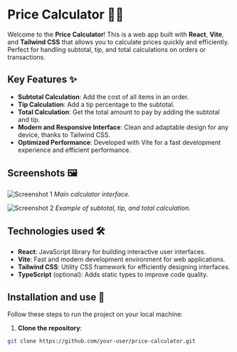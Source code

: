# Price Calculator 🧮💲

Welcome to the **Price Calculator**! This is a web app built with **React**, **Vite**, and **Tailwind CSS** that allows you to calculate prices quickly and efficiently. Perfect for handling subtotal, tip, and total calculations on orders or transactions.

## Key Features ✨

- **Subtotal Calculation**: Add the cost of all items in an order.
- **Tip Calculation**: Add a tip percentage to the subtotal.
- **Total Calculation**: Get the total amount to pay by adding the subtotal and tip.
- **Modern and Responsive Interface**: Clean and adaptable design for any device, thanks to Tailwind CSS.
- **Optimized Performance**: Developed with Vite for a fast development experience and efficient performance.

## Screenshots 🖼️

![Screenshot 1](/screenshots/screenshot1.png)
*Main calculator interface.*

![Screenshot 2](/screenshots/screenshot2.png)
*Example of subtotal, tip, and total calculation.*

## Technologies used 🛠️

- **React**: JavaScript library for building interactive user interfaces.
- **Vite**: Fast and modern development environment for web applications.
- **Tailwind CSS**: Utility CSS framework for efficiently designing interfaces.
- **TypeScript** (optional): Adds static types to improve code quality.

## Installation and use 🚀

Follow these steps to run the project on your local machine:

1. **Clone the repository**:
```bash
git clone https://github.com/your-user/price-calculator.git
